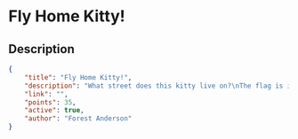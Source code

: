 # Fly Home Kitty!

## Description

```json
{
    "title": "Fly Home Kitty!",
    "description": "What street does this kitty live on?\nThe flag is in the form flag{STREET_UPPER_CASE}",
    "link": "",
    "points": 35,
    "active": true,
    "author": "Forest Anderson"
}
```
